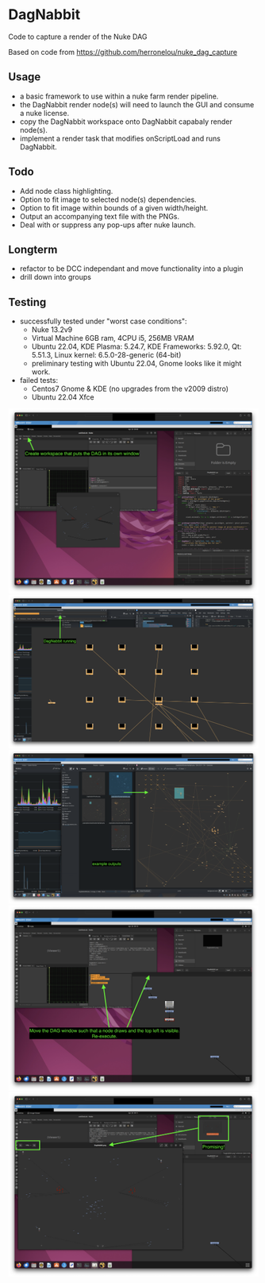 # DagNabbit
Code to capture a render of the Nuke DAG

Based on code from https://github.com/herronelou/nuke_dag_capture

## Usage
- a basic framework to use within a nuke farm render pipeline.
- the DagNabbit render node(s) will need to launch the GUI and consume a nuke license.
- copy the DagNabbit workspace onto DagNabbit capabaly render node(s).
- implement a render task that modifies onScriptLoad and runs DagNabbit. 

## Todo
- Add node class highlighting.
- Option to fit image to selected node(s) dependencies.
- Option to fit image within bounds of a given width/height.
- Output an accompanying text file with the PNGs.
- Deal with or suppress any pop-ups after nuke launch.

## Longterm
- refactor to be DCC independant and move functionality into a plugin
- drill down into groups

## Testing
- successfully tested under "worst case conditions":
  - Nuke 13.2v9
  - Virtual Machine 6GB ram, 4CPU i5, 256MB VRAM
  - Ubuntu 22.04, KDE Plasma: 5.24.7, KDE Frameworks: 5.92.0, Qt: 5.51.3, Linux kernel: 6.5.0-28-generic (64-bit)
  - preliminary testing with Ubuntu 22.04, Gnome looks like it might work.
- failed tests:
  - Centos7 Gnome & KDE (no upgrades from the v2009 distro)
  - Ubuntu 22.04 Xfce

![screenshot](https://raw.githubusercontent.com/artandmath/DagNabbit/master/docs/step01.png)
![screenshot](https://raw.githubusercontent.com/artandmath/DagNabbit/master/docs/step02.png)
![screenshot](https://raw.githubusercontent.com/artandmath/DagNabbit/master/docs/step03.png)
![screenshot](https://raw.githubusercontent.com/artandmath/DagNabbit/master/docs/step04.png)
![screenshot](https://raw.githubusercontent.com/artandmath/DagNabbit/master/docs/step05.png)
